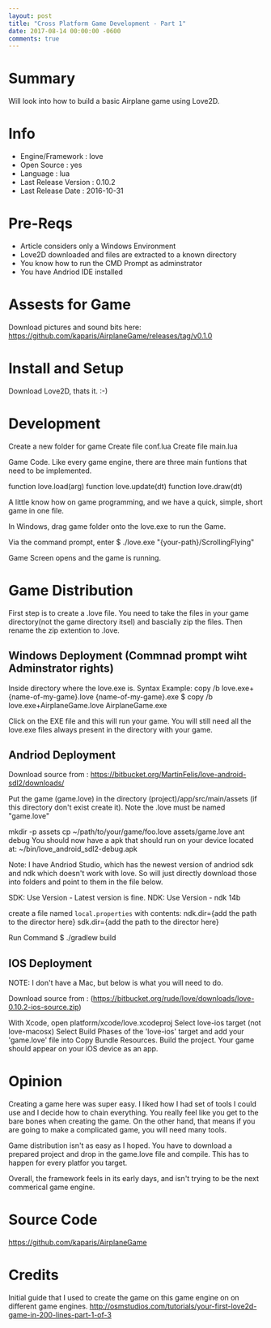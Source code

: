```yaml
---
layout: post
title: "Cross Platform Game Development - Part 1"
date: 2017-08-14 00:00:00 -0600
comments: true
---
```


# Summary
Will look into how to build a basic Airplane game using Love2D.

# Info
* Engine/Framework : love
* Open Source : yes
* Language : lua 
* Last Release Version : 0.10.2      
* Last Release Date : 2016-10-31

# Pre-Reqs
* Article considers only a Windows Environment
* Love2D downloaded and files are extracted to a known directory
* You know how to run the CMD Prompt as adminstrator
* You have Andriod IDE installed

# Assests for Game
Download pictures and sound bits here:
https://github.com/kaparis/AirplaneGame/releases/tag/v0.1.0

# Install and Setup
Download Love2D, thats it. :-)

# Development
Create a new folder for game
Create file conf.lua
Create file main.lua

Game Code. Like every game engine, there are three main funtions that need to be implemented. 

  function love.load(arg)
  function love.update(dt)
  function love.draw(dt)

A little know how on game programming, and we have a quick, simple, short game in one file.

In Windows, drag game folder onto the love.exe to run the Game. 

Via the command prompt, enter 
  $ ./love.exe "{your-path}/ScrollingFlying"

Game Screen opens and the game is running.

# Game Distribution

First step is to create a .love file. You need to take the files in your game directory(not the game directory itsel) and bascially zip the files. Then rename the zip extention to .love.

## Windows Deployment (Commnad prompt wiht Adminstrator rights)
  Inside directory where the love.exe is.
  Syntax Example: copy /b love.exe+{name-of-my-game}.love {name-of-my-game}.exe
  $ copy /b love.exe+AirplaneGame.love AirplaneGame.exe

Click on the EXE file and this will run your game. You will still need all the love.exe files always present in the directory with your game.

## Andriod Deployment
Download source from : https://bitbucket.org/MartinFelis/love-android-sdl2/downloads/

Put the game (game.love) in the directory (project)/app/src/main/assets (if this directory don't exist create it). Note the .love must be named "game.love"

mkdir -p assets
cp ~/path/to/your/game/foo.love assets/game.love
ant debug
You should now have a apk that should run on your device located at:
~/bin/love_android_sdl2-debug.apk

Note: I have Andriod Studio, which has the newest version of andriod sdk and ndk which doesn't work with love. So will just directly download those into folders and point to them in the file below.

SDK: Use Version - Latest version is fine.
NDK: Use Version - ndk 14b 

create a file named `local.properties` with contents:
  ndk.dir={add the path to the director here}
  sdk.dir={add the path to the director here}

Run Command
  $ ./gradlew build

## IOS Deployment
NOTE: I don't have a Mac, but below is what you will need to do.

Download source from : (https://bitbucket.org/rude/love/downloads/love-0.10.2-ios-source.zip)

With Xcode, open platform/xcode/love.xcodeproj
Select love-ios target (not love-macosx)
Select Build Phases of the 'love-ios' target and add your 'game.love' file into Copy Bundle Resources.
Build the project.
Your game should appear on your iOS device as an app.

# Opinion
 Creating a game here was super easy. I liked how I had set of tools I could use and I decide how to chain everything. You really feel like you get to the bare bones when creating the game. On the other hand, that means if you are going to make a complicated game, you will need many tools. 

 Game distribution isn't as easy as I hoped. You have to download a prepared project and drop in the game.love file and compile. This has to happen for every platfor you target. 

 Overall, the framework feels in its early days, and isn't trying to be the next commerical game engine. 

# Source Code
https://github.com/kaparis/AirplaneGame

# Credits
Initial guide that I used to create the game on this game engine on on different game engines.
 http://osmstudios.com/tutorials/your-first-love2d-game-in-200-lines-part-1-of-3
